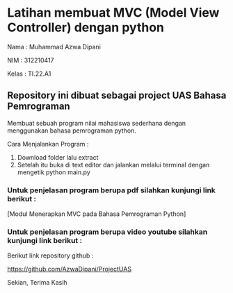 # Latihan membuat MVC (Model View Controller) dengan python

Nama : Muhammad Azwa Dipani

NIM : 312210417

Kelas : TI.22.A1


## Repository ini dibuat sebagai project UAS Bahasa Pemrograman

Membuat sebuah program nilai mahasiswa sederhana dengan menggunakan bahasa pemrograman python.

Cara Menjalankan Program :

1. Download folder lalu extract
2. Setelah itu buka di text editor dan jalankan melalui terminal dengan mengetik python main.py

### Untuk penjelasan program berupa pdf silahkan kunjungi link berikut :

[Modul Menerapkan MVC pada Bahasa Pemrograman Python]

### Untuk penjelasan program berupa video youtube silahkan kunjungi link berikut :


Berikut link repository github :

https://github.com/AzwaDipani/ProjectUAS

Sekian, Terima Kasih